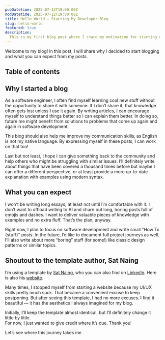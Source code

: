 ```yaml
---
pubDatetime: 2025-07-12T19:00:00Z
modDatetime: 2025-07-12T19:00:00Z
title: Hello World – Starting My Developer Blog
slug: hello-world
featured: true
description:
  This is my first blog post where I share my motivation for starting a blog and shout out the author of this template
---
```


Welcome to my blog! In this post, I will share why I decided to start blogging and what you can expect from my posts.

## Table of contents

## Why I started a blog

As a software engineer, I often find myself learning cool new stuff without the opportunity to share it with someone. 
If I don’t share it, that knowledge often gets lost unless I use it again. 
By writing articles, I can encourage myself to understand things better so I can explain them better. 
In doing so, future me might benefit from solutions to problems that come up again and again in software development.

This blog should also help me improve my communication skills, as English is not my native language. 
By expressing myself in these posts, I can work on that too!

Last but not least, I hope I can give something back to the community and help others who might be struggling with similar issues.
I’ll definitely write about things that have been covered a thousand times before but maybe I can offer a different perspective,
or at least provide a more up-to-date explanation with examples using modern syntax.

## What you can expect

I won’t be writing long essays, at least not until I’m comfortable with it. I don’t want to offload writing to AI and churn out long, boring posts full of emojis and dashes. 
I want to deliver valuable pieces of knowledge with examples and no extra fluff. That’s the plan, anyway.

Right now, I plan to focus on software development and write small "How To {stuff}" posts. In the future, I’d like to document full project journeys as well. 
I’ll also write about more “boring” stuff (for some!) like classic design patterns or similar topics.

## Shoutout to the template author, Sat Naing

I’m using a template by [Sat Naing](https://github.com/satnaing), who you can also find on [LinkedIn](https://www.linkedin.com/in/satnaing/). Here is also his [website](https://satnaing.dev/).

Many times, I stopped myself from starting a website because my UI/UX skills pretty much suck. That became a convenient excuse to keep postponing. 
But after seeing this template, I had no more excuses. I find it beautiful — it has the aesthetics I always imagined for my blog.

Initially, I’ll keep the template almost identical, but I’ll definitely change it little by little.  
For now, I just wanted to give credit where it’s due. Thank you!

Let’s see where this journey takes me.
